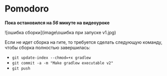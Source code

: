 # Pomodoro

**Пока остановился на *56* минуте на видеоуроке**


![ошибка сборки](image\ошибка при запуске v1.jpg)

Если не идет сборка на гите, то требуется сделать следующую команду, чтобы сборка полностью завершилась:

- `git update-index --chmod=+x gradlew`
- `git commit -a -m "Make gradlew executable v2"`
- `git push`

